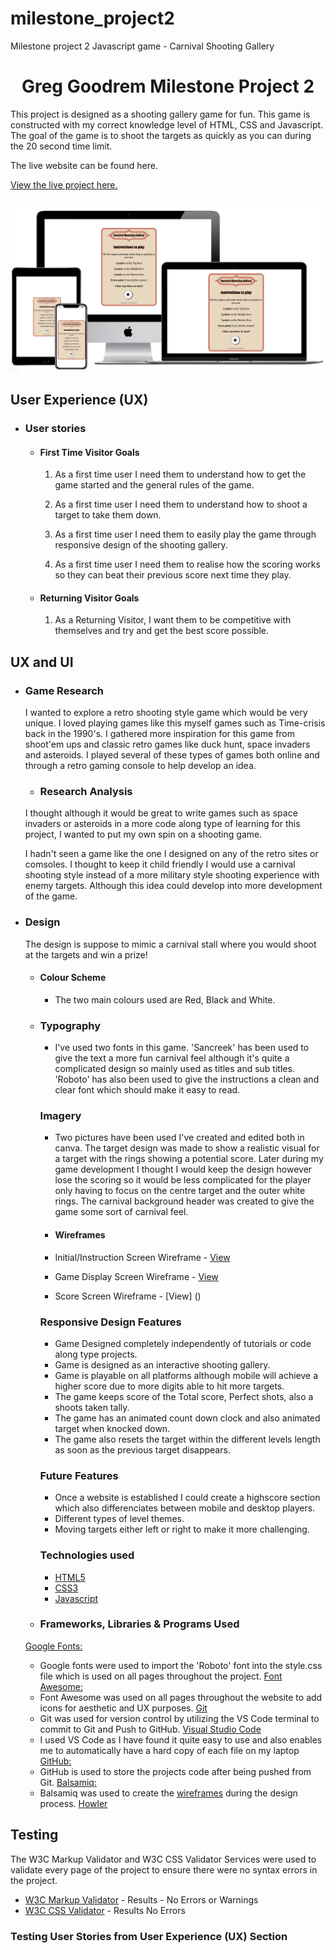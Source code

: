 # milestone_project2
Milestone project 2 Javascript game - Carnival Shooting Gallery


<h1 align="center">Greg Goodrem Milestone Project 2</h1>

This project is designed as a shooting gallery game for fun. This game is constructed with my correct knowledge level of HTML, CSS and Javascript. The goal of the game is to shoot the targets as quickly as you can during the 20 second time limit.

The live website can be found here.

[View the live project here.](https://codegreg1.github.io/milestone_project2/)

<h2 align="center"><img src="assets/media/mock-up.png"></h2>

## User Experience (UX)

-   ### User stories

    -   #### First Time Visitor Goals

        1. As a first time user I need them to understand how to get the game started and the general rules of the game. 
        
        2. As a first time user I need them to understand how to shoot a target to take them down.

        3. As a first time user I need them to easily play the game through responsive design of the shooting gallery.

        4. As a first time user I need them to realise how the scoring works so they can beat their previous score next time they play. 

    -   #### Returning Visitor Goals

        1. As a Returning Visitor, I want them to be competitive with themselves and try and get the best score possible. 

## UX and UI

-   ###  Game Research  
    
    I wanted to explore a retro shooting style game which would be very unique. I loved playing games like this myself games such as Time-crisis back in the 1990's. I gathered more inspiration for this game from shoot'em ups and classic retro games like duck hunt, space invaders and asteroids.
    I played several of these types of games both online and through a retro gaming console to help develop an idea.
    
    -   ### Research Analysis
    I thought although it would be great to write games such as space invaders or asteroids in a more code along type of learning for this project, I wanted to put my own spin on a shooting game.
    
    I hadn't seen a game like the one I designed on any of the retro sites or comsoles. 
    I thought to keep it child friendly I would use a carnival shooting style instead of a more military style shooting experience with enemy targets.
    Although this idea could develop into more development of the game.


-   ### Design

    The design is suppose to mimic a carnival stall where you would shoot at the targets and win a prize!

    -   #### Colour Scheme
        -   The two main colours used are Red, Black and White.
   
    -   ### Typography
        -   I've used two fonts in this game.
        'Sancreek' has been used to give the text a more fun carnival feel although it's quite a complicated design so mainly used as titles and sub titles.
        'Roboto' has also been used to give the instructions a clean and clear font which should make it easy to read.

        ### Imagery
        -   Two pictures have been used I've created and edited both in canva.
        The target design was made to show a realistic visual for a target with the rings showing a potential score. 
        Later during my game development I thought I would keep the design however lose the scoring so it would be less complicated for the player only having to focus on the centre target and the outer white rings.
        The carnival background header was created to give the game some sort of carnival feel.

        - #### Wireframes
        -   Initial/Instruction Screen Wireframe - [View]()

        -   Game Display Screen Wireframe - [View]()

        -   Score Screen Wireframe - [View] ()


        ### Responsive Design Features

        - Game Designed completely independently of tutorials or code along type projects.
        - Game is designed as an interactive shooting gallery.
        - Game is playable on all platforms although mobile will achieve a higher score due to more digits able to hit more targets.
        - The game keeps score of the Total score, Perfect shots, also a shoots taken tally.
        -   The game has an animated count down clock and also animated target when knocked down.
        -   The game also resets the target within the different levels length as soon as the previous target disappears.
        
        ### Future Features
        -   Once a website is established I could create a highscore section which also differenciates between mobile and desktop players.    
        -   Different types of level themes.
        -   Moving targets either left or right to make it more challenging.

        ### Technologies used
        -   [HTML5](https://en.wikipedia.org/wiki/HTML5)
        -   [CSS3](https://en.wikipedia.org/wiki/Cascading_Style_Sheets)
        -   [Javascript]()

    -   ### Frameworks, Libraries & Programs Used

    [Google Fonts:](https://fonts.google.com/)
    - Google fonts were used to import the 'Roboto' font into the style.css file which is used on all pages throughout the project.
    [Font Awesome:](https://fontawesome.com/)
    - Font Awesome was used on all pages throughout the website to add icons for aesthetic and UX purposes.
    [Git](https://git-scm.com/)
    - Git was used for version control by utilizing the VS Code terminal to commit to Git and Push to GitHub.
    [Visual Studio Code](https://code.visualstudio.com)
    - I used VS Code as I have found it quite easy to use and also enables me to automatically have a hard copy of each file on my laptop
    [GitHub:](https://github.com/)
    - GitHub is used to store the projects code after being pushed from Git.
    [Balsamiq:](https://balsamiq.com/)
    - Balsamiq was used to create the [wireframes](https://github.com/) during the design process.
    [Howler](https://howlerjs.com)


## Testing

The W3C Markup Validator and W3C CSS Validator Services were used to validate every page of the project to ensure there were no syntax errors in the project.

-   [W3C Markup Validator](https://validator.w3.org/nu/?doc=https%3A%2F%2Fcodegreg1.github.io%2Fmilestone_project2%2F) - Results - No Errors or Warnings
-   [W3C CSS Validator](https://jigsaw.w3.org/css-validator/validator?uri=https%3A%2F%2Fcodegreg1.github.io%2Fmilestone_1_greg_goodrem%2Fassets%2Fcss%2Fstyle.css&profile=css3svg&usermedium=all&warning=1&vextwarning=&lang=en) - Results No Errors

### Testing User Stories from User Experience (UX) Section
